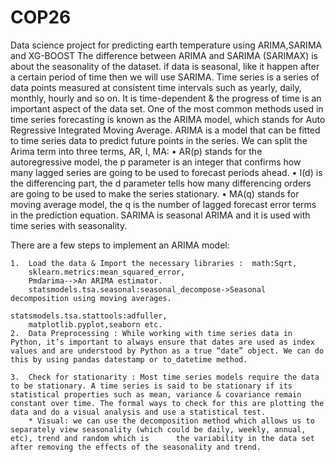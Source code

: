 # COP26
Data science project for predicting earth temperature using ARIMA,SARIMA and XG-BOOST
The difference between ARIMA and SARIMA (SARIMAX) is about the seasonality of the dataset. if  data is seasonal, like it happen after a certain period of time then we will use SARIMA.
Time series is a series of data points measured at consistent time intervals such as yearly, daily, monthly, hourly and so on. It is time-dependent & the progress of time is an important aspect of the data set. One of the most common methods used in time series forecasting is known as the ARIMA model, which stands for Auto Regressive Integrated Moving Average. ARIMA is a model that can be fitted to time series data to predict future points in the series.
We can split the Arima term into three terms, AR, I, MA:
	• AR(p) stands for the autoregressive model, the p parameter is an integer that confirms how many lagged series are going to be used to forecast periods ahead.
	• I(d) is the differencing part, the d parameter tells how many differencing orders are going to be used to make the series stationary.
	• MA(q) stands for moving average model, the q is the number of lagged forecast error terms in the prediction equation. 
	SARIMA is seasonal ARIMA and it is used with time series with seasonality.
  
  There are a few steps to implement an ARIMA model:
 
	1.  Load the data & Import the necessary libraries :  math:Sqrt,
        sklearn.metrics:mean_squared_error,
        Pmdarima-->An ARIMA estimator.
        statsmodels.tsa.seasonal:seasonal_decompose->Seasonal decomposition using moving averages.
                                                        statsmodels.tsa.stattools:adfuller,
        matplotlib.pyplot,seaborn etc.
    2.  Data Preprocessing : While working with time series data in Python, it’s important to always ensure that dates are used as index values and are understood by Python as a true “date” object. We can do this by using pandas datestamp or to_datetime method.

    3.  Check for stationarity : Most time series models require the data to be stationary. A time series is said to be stationary if its statistical properties such as mean, variance & covariance remain constant over time. The formal ways to check for this are plotting the data and do a visual analysis and use a statistical test.
		* Visual: we can use the decomposition method which allows us to separately view seasonality (which could be daily, weekly, annual, etc), trend and random which is      the variability in the data set after removing the effects of the seasonality and trend.
